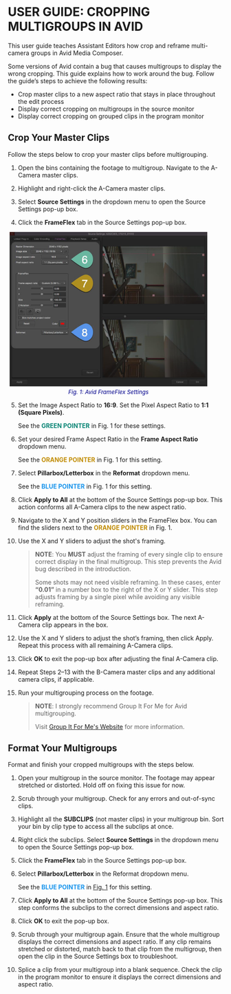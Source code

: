 # USER GUIDE: CROPPING MULTIGROUPS IN AVID

This user guide teaches Assistant Editors how crop and reframe multi-camera groups in Avid Media Composer.

Some versions of Avid contain a bug that causes multigroups to display the wrong cropping. This guide explains how to work around the bug. Follow the guide’s steps to achieve the following results:

- Crop master clips to a new aspect ratio that stays in place throughout the edit process
- Display correct cropping on multigroups in the source monitor
- Display correct cropping on grouped clips in the program monitor

## Crop Your Master Clips

Follow the steps below to crop your master clips before multigrouping. 

1. Open the bins containing the footage to multigroup. Navigate to the A-Camera master clips.
   
3. Highlight and right-click the A-Camera master clips.
   
5. Select **Source Settings** in the dropdown menu to open the Source Settings pop-up box.
   
7. Click the **FrameFlex** tab in the Source Settings pop-up box.

   <figure style="text-align: center; margin-left: -20px;">
    <img src="userguide-photos/cropping-fig1.png" alt="Fig. 1: Avid FrameFlex Settings" width="700" style="display: block; margin: 0 auto;">
    <figcaption style="font-size: small; font-style: italic; color: darkblue; margin-top: 5px;">Fig. 1: Avid FrameFlex Settings</figcaption>
   </figure>

5. Set the Image Aspect Ratio to **16:9**. Set the Pixel Aspect Ratio to **1:1 (Square Pixels)**.
   
   See the **<span style="color: #088474;">GREEN POINTER</span>** in Fig. 1 for these settings. 

6. Set your desired Frame Aspect Ratio in the **Frame Aspect Ratio** dropdown menu.

   See the **<span style="color: #c08c04;">ORANGE POINTER</span>** in Fig. 1 for this setting.

7. Select **Pillarbox/Letterbox** in the **Reformat** dropdown menu.

   See the **<span style="color: #1894ec;">BLUE POINTER</span>** in Fig. 1 for this setting.

8. Click **Apply to All** at the bottom of the Source Settings pop-up box. This action conforms all A-Camera clips to the new aspect ratio.
   
9. Navigate to the X and Y position sliders in the FrameFlex box. You can find the sliders next to the **<span style="color: #c08c04;">ORANGE POINTER</span>** in Fig. 1.

10. Use the X and Y sliders to adjust the shot's framing.
    > **NOTE**: You **MUST** adjust the framing of every single clip to ensure correct display in
the final multigroup. This step prevents the Avid bug described in the introduction.
    >
    > Some shots may not need visible reframing. In these cases, enter **“0.01”** in a number box to the right of the X or Y slider. This step adjusts framing by a single pixel while avoiding any visible reframing.

11. Click **Apply** at the bottom of the Source Settings box. The next A-Camera clip appears in the box.

12. Use the X and Y sliders to adjust the shot’s framing, then click Apply. Repeat this process with all remaining A-Camera clips.

13. Click **OK** to exit the pop-up box after adjusting the final A-Camera clip.

14. Repeat Steps 2–13 with the B-Camera master clips and any additional camera clips,
if applicable.

15. Run your multigrouping process on the footage.
    > **NOTE**: I strongly recommend Group It For Me for Avid multigrouping.
    > 
    > Visit [Group It For Me's Website](https://groupitforme.com/) for more information.

## Format Your Multigroups

Format and finish your cropped multigroups with the steps below.

1. Open your multigroup in the source monitor. The footage may appear stretched or distorted. Hold off on fixing this issue for now.

2. Scrub through your multigroup. Check for any errors and out-of-sync clips.

3. Highlight all the **SUBCLIPS** (not master clips) in your multigroup bin. Sort your bin by
clip type to access all the subclips at once.

4. Right click the subclips. Select **Source Settings** in the dropdown menu to open the Source Settings pop-up box.

5. Click the **FrameFlex** tab in the Source Settings pop-up box.

6. Select **Pillarbox/Letterbox** in the Reformat dropdown menu.

   See the **<span style="color: #1894ec;">BLUE POINTER</span>** in [Fig. 1](#Crop-Your-Master-Clips) for this setting.

8. Click **Apply to All** at the bottom of the Source Settings pop-up box. This step conforms
the subclips to the correct dimensions and aspect ratio.

9. Click **OK** to exit the pop-up box.

10. Scrub through your multigroup again. Ensure that the whole multigroup displays the correct dimensions and aspect ratio. If any clip remains stretched or distorted, match back to that clip from the multigroup, then open the clip in the Source Settings box to troubleshoot.

11. Splice a clip from your multigroup into a blank sequence. Check the clip in the program monitor to ensure it displays the correct dimensions and aspect ratio.


